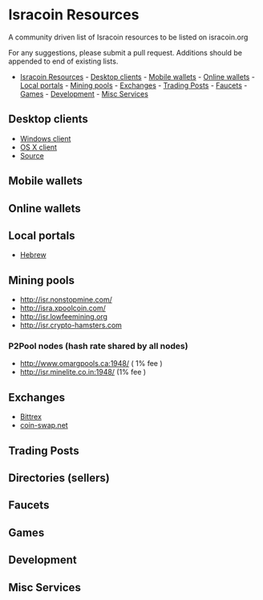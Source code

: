 # Isracoin Resources
A community driven list of Isracoin resources to be listed on isracoin.org

For any suggestions, please submit a pull request. Additions should be appended to end of existing lists.

- [Isracoin Resources](#isracoin-resources)
        - [Desktop clients](#desktop-clients)
        - [Mobile wallets](#mobile-wallets)
        - [Online wallets](#online-wallets)
        - [Local portals](#local-portals)
        - [Mining pools](#mining-pools)
        - [Exchanges](#exchanges)
        - [Trading Posts](#trading-posts)
        - [Faucets](#faucets)
        - [Games](#games)
        - [Development](#development)
        - [Misc Services](#misc-services)

## Desktop clients
- [Windows client](https://github.com/israelcoin/Isracoin/releases/download/v1.6/Isracoin.exe)
- [OS X client](https://github.com/israelcoin/Isracoin/releases/download/v1.6/Isracoin-Qt.dmg)
- [Source](https://github.com/israelcoin/isracoin)

## Mobile wallets

## Online wallets

## Local portals
- [Hebrew](http://isracoin.org.il/)

## Mining pools
- http://isr.nonstopmine.com/
- http://isra.xpoolcoin.com/
- http://isr.lowfeemining.org
- http://isr.crypto-hamsters.com

### P2Pool nodes (hash rate shared by all nodes)
- http://www.omargpools.ca:1948/ ( 1% fee )
- http://isr.minelite.co.in:1948/ (1% fee )

## Exchanges

- [Bittrex](https://www.bittrex.com/Market/Index?MarketName=BTC-ISR)
- [coin-swap.net](https://coin-swap.net/market/ISR/BTC)

## Trading Posts

## Directories (sellers)

## Faucets

## Games

## Development

## Misc Services
